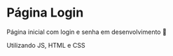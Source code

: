 # Página Login

Página inicial com login e senha em desenvolvimento :construction:

Utilizando JS, HTML e CSS
